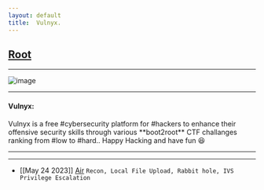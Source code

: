 ```yaml
---
layout: default
title:  Vulnyx.
---
```


<h2 class="menu-header" id="indexhtml"><a href="../../index.html">Root</a></h2>
<hr>

![image](https://sec-fortress.github.io/posts/Vulnyx/images/vulnyx.png)

* * *
<h4 class="menu-header" id="hackmyvm">Vulnyx:</h4>
Vulnyx is a free #cybersecurity platform for #hackers to enhance their offensive security skills through various **boot2root** CTF challanges ranking from #low to #hard.. Happy Hacking and have fun 😆
<hr>
<hr>


- [[May 24 2023]] [Air](https://sec-fortress.github.io/posts/Vulnyx/posts/air.html) `Recon, Local File Upload, Rabbit hole, IVS Privilege Escalation`
